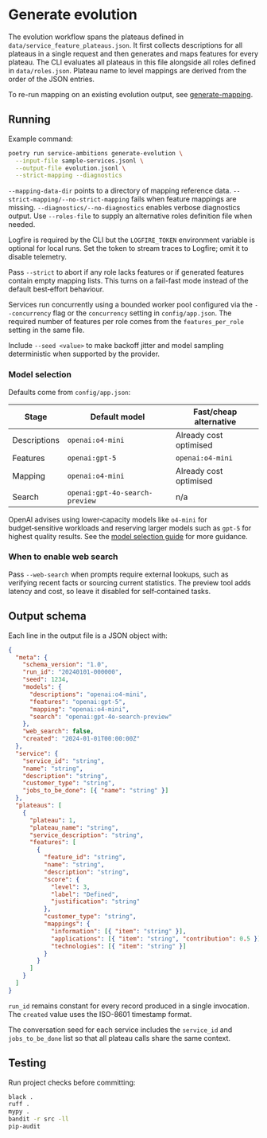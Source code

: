 # Generate evolution

The evolution workflow spans the plateaus defined in
`data/service_feature_plateaus.json`. It first collects descriptions for all
plateaus in a single request and then generates and maps features for every plateau. The CLI
evaluates all plateaus in this file alongside all roles defined in
`data/roles.json`. Plateau name to level mappings are derived from the order of
the JSON entries.

To re-run mapping on an existing evolution output, see
[generate-mapping](generate-mapping.md).

## Running

Example command:

```bash
poetry run service-ambitions generate-evolution \
  --input-file sample-services.jsonl \
  --output-file evolution.jsonl \
  --strict-mapping --diagnostics
```

`--mapping-data-dir` points to a directory of mapping reference data.
`--strict-mapping/--no-strict-mapping` fails when feature mappings are missing.
`--diagnostics/--no-diagnostics` enables verbose diagnostics output.
Use `--roles-file` to supply an alternative roles definition file when needed.

Logfire is required by the CLI but the `LOGFIRE_TOKEN` environment variable is
optional for local runs. Set the token to stream traces to Logfire; omit it to
disable telemetry.

Pass `--strict` to abort if any role lacks features or if generated features
contain empty mapping lists. This turns on a fail-fast mode instead of the
default best‑effort behaviour.

Services run concurrently using a bounded worker pool configured via the
`--concurrency` flag or the `concurrency` setting in `config/app.json`. The
required number of features per role comes from the `features_per_role` setting
in the same file.

Include `--seed <value>` to make backoff jitter and model sampling
deterministic when supported by the provider.

### Model selection

Defaults come from `config/app.json`:

| Stage        | Default model                  | Fast/cheap alternative |
|--------------|--------------------------------|------------------------|
| Descriptions | `openai:o4-mini`               | Already cost optimised |
| Features     | `openai:gpt-5`                 | `openai:o4-mini`       |
| Mapping      | `openai:o4-mini`               | Already cost optimised |
| Search       | `openai:gpt-4o-search-preview` | n/a                    |

OpenAI advises using lower‑capacity models like `o4-mini` for budget‑sensitive
workloads and reserving larger models such as `gpt-5` for highest quality
results. See the [model selection guide](https://platform.openai.com/docs/guides/model-selection)
for more guidance.

### When to enable web search

Pass `--web-search` when prompts require external lookups, such as verifying
recent facts or sourcing current statistics. The preview tool adds latency and
cost, so leave it disabled for self‑contained tasks.

## Output schema

Each line in the output file is a JSON object with:

```json
{
  "meta": {
    "schema_version": "1.0",
    "run_id": "20240101-000000",
    "seed": 1234,
    "models": {
      "descriptions": "openai:o4-mini",
      "features": "openai:gpt-5",
      "mapping": "openai:o4-mini",
      "search": "openai:gpt-4o-search-preview"
    },
    "web_search": false,
    "created": "2024-01-01T00:00:00Z"
  },
  "service": {
    "service_id": "string",
    "name": "string",
    "description": "string",
    "customer_type": "string",
    "jobs_to_be_done": [{ "name": "string" }]
  },
  "plateaus": [
    {
      "plateau": 1,
      "plateau_name": "string",
      "service_description": "string",
      "features": [
        {
          "feature_id": "string",
          "name": "string",
          "description": "string",
          "score": {
            "level": 3,
            "label": "Defined",
            "justification": "string"
          },
          "customer_type": "string",
          "mappings": {
            "information": [{ "item": "string" }],
            "applications": [{ "item": "string", "contribution": 0.5 }],
            "technologies": [{ "item": "string" }]
          }
        }
      ]
    }
  ]
}
```

`run_id` remains constant for every record produced in a single invocation. The
`created` value uses the ISO-8601 timestamp format.

The conversation seed for each service includes the `service_id` and
`jobs_to_be_done` list so that all plateau calls share the same context.

## Testing

Run project checks before committing:

```bash
black .
ruff .
mypy .
bandit -r src -ll
pip-audit
```
